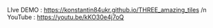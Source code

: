 LIve DEMO : https://konstantin84ukr.github.io/THREE_amazing_tiles /n
YouTube : https://youtu.be/kKO30e4j7oQ
